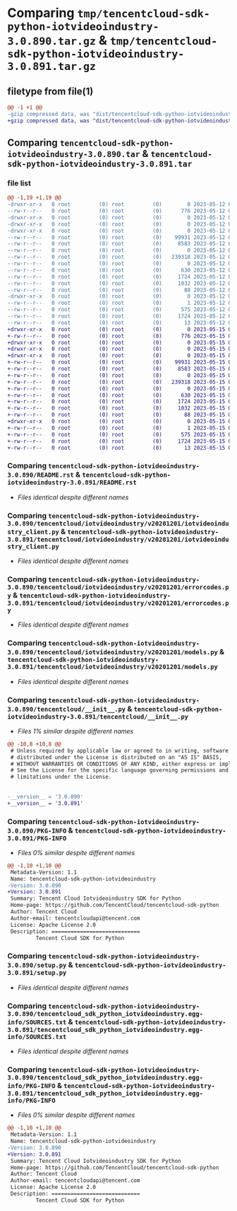 # Comparing `tmp/tencentcloud-sdk-python-iotvideoindustry-3.0.890.tar.gz` & `tmp/tencentcloud-sdk-python-iotvideoindustry-3.0.891.tar.gz`

## filetype from file(1)

```diff
@@ -1 +1 @@
-gzip compressed data, was "dist/tencentcloud-sdk-python-iotvideoindustry-3.0.890.tar", last modified: Fri May 12 02:38:40 2023, max compression
+gzip compressed data, was "dist/tencentcloud-sdk-python-iotvideoindustry-3.0.891.tar", last modified: Mon May 15 03:43:42 2023, max compression
```

## Comparing `tencentcloud-sdk-python-iotvideoindustry-3.0.890.tar` & `tencentcloud-sdk-python-iotvideoindustry-3.0.891.tar`

### file list

```diff
@@ -1,19 +1,19 @@
-drwxr-xr-x   0 root         (0) root         (0)        0 2023-05-12 02:38:40.000000 tencentcloud-sdk-python-iotvideoindustry-3.0.890/
--rw-r--r--   0 root         (0) root         (0)      776 2023-05-12 02:38:39.000000 tencentcloud-sdk-python-iotvideoindustry-3.0.890/README.rst
-drwxr-xr-x   0 root         (0) root         (0)        0 2023-05-12 02:38:40.000000 tencentcloud-sdk-python-iotvideoindustry-3.0.890/tencentcloud/
-drwxr-xr-x   0 root         (0) root         (0)        0 2023-05-12 02:38:40.000000 tencentcloud-sdk-python-iotvideoindustry-3.0.890/tencentcloud/iotvideoindustry/
-drwxr-xr-x   0 root         (0) root         (0)        0 2023-05-12 02:38:40.000000 tencentcloud-sdk-python-iotvideoindustry-3.0.890/tencentcloud/iotvideoindustry/v20201201/
--rw-r--r--   0 root         (0) root         (0)    99931 2023-05-12 02:38:40.000000 tencentcloud-sdk-python-iotvideoindustry-3.0.890/tencentcloud/iotvideoindustry/v20201201/iotvideoindustry_client.py
--rw-r--r--   0 root         (0) root         (0)     8583 2023-05-12 02:38:40.000000 tencentcloud-sdk-python-iotvideoindustry-3.0.890/tencentcloud/iotvideoindustry/v20201201/errorcodes.py
--rw-r--r--   0 root         (0) root         (0)        0 2023-05-12 02:38:40.000000 tencentcloud-sdk-python-iotvideoindustry-3.0.890/tencentcloud/iotvideoindustry/v20201201/__init__.py
--rw-r--r--   0 root         (0) root         (0)   239318 2023-05-12 02:38:40.000000 tencentcloud-sdk-python-iotvideoindustry-3.0.890/tencentcloud/iotvideoindustry/v20201201/models.py
--rw-r--r--   0 root         (0) root         (0)        0 2023-05-12 02:38:40.000000 tencentcloud-sdk-python-iotvideoindustry-3.0.890/tencentcloud/iotvideoindustry/__init__.py
--rw-r--r--   0 root         (0) root         (0)      630 2023-05-12 02:38:39.000000 tencentcloud-sdk-python-iotvideoindustry-3.0.890/tencentcloud/__init__.py
--rw-r--r--   0 root         (0) root         (0)     1724 2023-05-12 02:38:40.000000 tencentcloud-sdk-python-iotvideoindustry-3.0.890/PKG-INFO
--rw-r--r--   0 root         (0) root         (0)     1032 2023-05-12 02:38:39.000000 tencentcloud-sdk-python-iotvideoindustry-3.0.890/setup.py
--rw-r--r--   0 root         (0) root         (0)       88 2023-05-12 02:38:40.000000 tencentcloud-sdk-python-iotvideoindustry-3.0.890/setup.cfg
-drwxr-xr-x   0 root         (0) root         (0)        0 2023-05-12 02:38:40.000000 tencentcloud-sdk-python-iotvideoindustry-3.0.890/tencentcloud_sdk_python_iotvideoindustry.egg-info/
--rw-r--r--   0 root         (0) root         (0)        1 2023-05-12 02:38:40.000000 tencentcloud-sdk-python-iotvideoindustry-3.0.890/tencentcloud_sdk_python_iotvideoindustry.egg-info/dependency_links.txt
--rw-r--r--   0 root         (0) root         (0)      575 2023-05-12 02:38:40.000000 tencentcloud-sdk-python-iotvideoindustry-3.0.890/tencentcloud_sdk_python_iotvideoindustry.egg-info/SOURCES.txt
--rw-r--r--   0 root         (0) root         (0)     1724 2023-05-12 02:38:40.000000 tencentcloud-sdk-python-iotvideoindustry-3.0.890/tencentcloud_sdk_python_iotvideoindustry.egg-info/PKG-INFO
--rw-r--r--   0 root         (0) root         (0)       13 2023-05-12 02:38:40.000000 tencentcloud-sdk-python-iotvideoindustry-3.0.890/tencentcloud_sdk_python_iotvideoindustry.egg-info/top_level.txt
+drwxr-xr-x   0 root         (0) root         (0)        0 2023-05-15 03:43:42.000000 tencentcloud-sdk-python-iotvideoindustry-3.0.891/
+-rw-r--r--   0 root         (0) root         (0)      776 2023-05-15 03:43:41.000000 tencentcloud-sdk-python-iotvideoindustry-3.0.891/README.rst
+drwxr-xr-x   0 root         (0) root         (0)        0 2023-05-15 03:43:42.000000 tencentcloud-sdk-python-iotvideoindustry-3.0.891/tencentcloud/
+drwxr-xr-x   0 root         (0) root         (0)        0 2023-05-15 03:43:42.000000 tencentcloud-sdk-python-iotvideoindustry-3.0.891/tencentcloud/iotvideoindustry/
+drwxr-xr-x   0 root         (0) root         (0)        0 2023-05-15 03:43:42.000000 tencentcloud-sdk-python-iotvideoindustry-3.0.891/tencentcloud/iotvideoindustry/v20201201/
+-rw-r--r--   0 root         (0) root         (0)    99931 2023-05-15 03:43:41.000000 tencentcloud-sdk-python-iotvideoindustry-3.0.891/tencentcloud/iotvideoindustry/v20201201/iotvideoindustry_client.py
+-rw-r--r--   0 root         (0) root         (0)     8583 2023-05-15 03:43:41.000000 tencentcloud-sdk-python-iotvideoindustry-3.0.891/tencentcloud/iotvideoindustry/v20201201/errorcodes.py
+-rw-r--r--   0 root         (0) root         (0)        0 2023-05-15 03:43:41.000000 tencentcloud-sdk-python-iotvideoindustry-3.0.891/tencentcloud/iotvideoindustry/v20201201/__init__.py
+-rw-r--r--   0 root         (0) root         (0)   239318 2023-05-15 03:43:41.000000 tencentcloud-sdk-python-iotvideoindustry-3.0.891/tencentcloud/iotvideoindustry/v20201201/models.py
+-rw-r--r--   0 root         (0) root         (0)        0 2023-05-15 03:43:41.000000 tencentcloud-sdk-python-iotvideoindustry-3.0.891/tencentcloud/iotvideoindustry/__init__.py
+-rw-r--r--   0 root         (0) root         (0)      630 2023-05-15 03:43:41.000000 tencentcloud-sdk-python-iotvideoindustry-3.0.891/tencentcloud/__init__.py
+-rw-r--r--   0 root         (0) root         (0)     1724 2023-05-15 03:43:42.000000 tencentcloud-sdk-python-iotvideoindustry-3.0.891/PKG-INFO
+-rw-r--r--   0 root         (0) root         (0)     1032 2023-05-15 03:43:41.000000 tencentcloud-sdk-python-iotvideoindustry-3.0.891/setup.py
+-rw-r--r--   0 root         (0) root         (0)       88 2023-05-15 03:43:42.000000 tencentcloud-sdk-python-iotvideoindustry-3.0.891/setup.cfg
+drwxr-xr-x   0 root         (0) root         (0)        0 2023-05-15 03:43:42.000000 tencentcloud-sdk-python-iotvideoindustry-3.0.891/tencentcloud_sdk_python_iotvideoindustry.egg-info/
+-rw-r--r--   0 root         (0) root         (0)        1 2023-05-15 03:43:42.000000 tencentcloud-sdk-python-iotvideoindustry-3.0.891/tencentcloud_sdk_python_iotvideoindustry.egg-info/dependency_links.txt
+-rw-r--r--   0 root         (0) root         (0)      575 2023-05-15 03:43:42.000000 tencentcloud-sdk-python-iotvideoindustry-3.0.891/tencentcloud_sdk_python_iotvideoindustry.egg-info/SOURCES.txt
+-rw-r--r--   0 root         (0) root         (0)     1724 2023-05-15 03:43:42.000000 tencentcloud-sdk-python-iotvideoindustry-3.0.891/tencentcloud_sdk_python_iotvideoindustry.egg-info/PKG-INFO
+-rw-r--r--   0 root         (0) root         (0)       13 2023-05-15 03:43:42.000000 tencentcloud-sdk-python-iotvideoindustry-3.0.891/tencentcloud_sdk_python_iotvideoindustry.egg-info/top_level.txt
```

### Comparing `tencentcloud-sdk-python-iotvideoindustry-3.0.890/README.rst` & `tencentcloud-sdk-python-iotvideoindustry-3.0.891/README.rst`

 * *Files identical despite different names*

### Comparing `tencentcloud-sdk-python-iotvideoindustry-3.0.890/tencentcloud/iotvideoindustry/v20201201/iotvideoindustry_client.py` & `tencentcloud-sdk-python-iotvideoindustry-3.0.891/tencentcloud/iotvideoindustry/v20201201/iotvideoindustry_client.py`

 * *Files identical despite different names*

### Comparing `tencentcloud-sdk-python-iotvideoindustry-3.0.890/tencentcloud/iotvideoindustry/v20201201/errorcodes.py` & `tencentcloud-sdk-python-iotvideoindustry-3.0.891/tencentcloud/iotvideoindustry/v20201201/errorcodes.py`

 * *Files identical despite different names*

### Comparing `tencentcloud-sdk-python-iotvideoindustry-3.0.890/tencentcloud/iotvideoindustry/v20201201/models.py` & `tencentcloud-sdk-python-iotvideoindustry-3.0.891/tencentcloud/iotvideoindustry/v20201201/models.py`

 * *Files identical despite different names*

### Comparing `tencentcloud-sdk-python-iotvideoindustry-3.0.890/tencentcloud/__init__.py` & `tencentcloud-sdk-python-iotvideoindustry-3.0.891/tencentcloud/__init__.py`

 * *Files 1% similar despite different names*

```diff
@@ -10,8 +10,8 @@
 # Unless required by applicable law or agreed to in writing, software
 # distributed under the License is distributed on an "AS IS" BASIS,
 # WITHOUT WARRANTIES OR CONDITIONS OF ANY KIND, either express or implied.
 # See the License for the specific language governing permissions and
 # limitations under the License.
 
 
-__version__ = '3.0.890'
+__version__ = '3.0.891'
```

### Comparing `tencentcloud-sdk-python-iotvideoindustry-3.0.890/PKG-INFO` & `tencentcloud-sdk-python-iotvideoindustry-3.0.891/PKG-INFO`

 * *Files 0% similar despite different names*

```diff
@@ -1,10 +1,10 @@
 Metadata-Version: 1.1
 Name: tencentcloud-sdk-python-iotvideoindustry
-Version: 3.0.890
+Version: 3.0.891
 Summary: Tencent Cloud Iotvideoindustry SDK for Python
 Home-page: https://github.com/TencentCloud/tencentcloud-sdk-python
 Author: Tencent Cloud
 Author-email: tencentcloudapi@tencent.com
 License: Apache License 2.0
 Description: ============================
         Tencent Cloud SDK for Python
```

### Comparing `tencentcloud-sdk-python-iotvideoindustry-3.0.890/setup.py` & `tencentcloud-sdk-python-iotvideoindustry-3.0.891/setup.py`

 * *Files identical despite different names*

### Comparing `tencentcloud-sdk-python-iotvideoindustry-3.0.890/tencentcloud_sdk_python_iotvideoindustry.egg-info/SOURCES.txt` & `tencentcloud-sdk-python-iotvideoindustry-3.0.891/tencentcloud_sdk_python_iotvideoindustry.egg-info/SOURCES.txt`

 * *Files identical despite different names*

### Comparing `tencentcloud-sdk-python-iotvideoindustry-3.0.890/tencentcloud_sdk_python_iotvideoindustry.egg-info/PKG-INFO` & `tencentcloud-sdk-python-iotvideoindustry-3.0.891/tencentcloud_sdk_python_iotvideoindustry.egg-info/PKG-INFO`

 * *Files 0% similar despite different names*

```diff
@@ -1,10 +1,10 @@
 Metadata-Version: 1.1
 Name: tencentcloud-sdk-python-iotvideoindustry
-Version: 3.0.890
+Version: 3.0.891
 Summary: Tencent Cloud Iotvideoindustry SDK for Python
 Home-page: https://github.com/TencentCloud/tencentcloud-sdk-python
 Author: Tencent Cloud
 Author-email: tencentcloudapi@tencent.com
 License: Apache License 2.0
 Description: ============================
         Tencent Cloud SDK for Python
```

